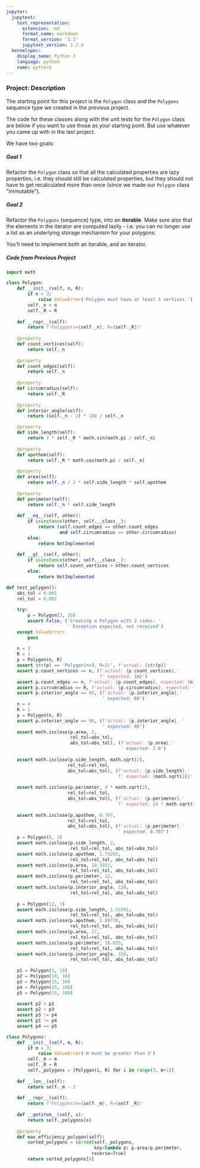 ```yaml
---
jupyter:
  jupytext:
    text_representation:
      extension: .md
      format_name: markdown
      format_version: '1.1'
      jupytext_version: 1.2.4
  kernelspec:
    display_name: Python 3
    language: python
    name: python3
---
```


### Project: Description


The starting point for this project is the `Polygon` class and the `Polygons` sequence type we created in the previous project.

The code for these classes along with the unit tests for the `Polygon` class are below if you want to use those as your starting point. But use whatever you came up with in the last project.


We have two goals:


##### Goal 1

Refactor the `Polygon` class so that all the calculated properties are lazy properties, i.e. they should still be calculated properties, but they should not have to get recalculated more than once (since we made our `Polygon` class "immutable").


##### Goal 2

Refactor the `Polygons` (sequence) type, into an **iterable**. Make sure also that the elements in the iterator are computed lazily - i.e. you can no longer use a list as an underlying storage mechanism for your polygons.

You'll need to implement both an iterable, and an iterator.


##### Code from Previous Project

```python
import math

class Polygon:
    def __init__(self, n, R):
        if n < 3:
            raise ValueError('Polygon must have at least 3 vertices.')
        self._n = n
        self._R = R
        
    def __repr__(self):
        return f'Polygon(n={self._n}, R={self._R})'
    
    @property
    def count_vertices(self):
        return self._n
    
    @property
    def count_edges(self):
        return self._n
    
    @property
    def circumradius(self):
        return self._R
    
    @property
    def interior_angle(self):
        return (self._n - 2) * 180 / self._n

    @property
    def side_length(self):
        return 2 * self._R * math.sin(math.pi / self._n)
    
    @property
    def apothem(self):
        return self._R * math.cos(math.pi / self._n)
    
    @property
    def area(self):
        return self._n / 2 * self.side_length * self.apothem
    
    @property
    def perimeter(self):
        return self._n * self.side_length
    
    def __eq__(self, other):
        if isinstance(other, self.__class__):
            return (self.count_edges == other.count_edges 
                    and self.circumradius == other.circumradius)
        else:
            return NotImplemented
        
    def __gt__(self, other):
        if isinstance(other, self.__class__):
            return self.count_vertices > other.count_vertices
        else:
            return NotImplemented
```

```python
def test_polygon():
    abs_tol = 0.001
    rel_tol = 0.001
    
    try:
        p = Polygon(2, 10)
        assert False, ('Creating a Polygon with 2 sides: '
                       ' Exception expected, not received')
    except ValueError:
        pass
                       
    n = 3
    R = 1
    p = Polygon(n, R)
    assert str(p) == 'Polygon(n=3, R=1)', f'actual: {str(p)}'
    assert p.count_vertices == n, (f'actual: {p.count_vertices},'
                                   f' expected: {n}')
    assert p.count_edges == n, f'actual: {p.count_edges}, expected: {n}'
    assert p.circumradius == R, f'actual: {p.circumradius}, expected: {n}'
    assert p.interior_angle == 60, (f'actual: {p.interior_angle},'
                                    ' expected: 60')
    n = 4
    R = 1
    p = Polygon(n, R)
    assert p.interior_angle == 90, (f'actual: {p.interior_angle}, '
                                    ' expected: 90')
    assert math.isclose(p.area, 2, 
                        rel_tol=abs_tol, 
                        abs_tol=abs_tol), (f'actual: {p.area},'
                                           ' expected: 2.0')
    
    assert math.isclose(p.side_length, math.sqrt(2),
                       rel_tol=rel_tol,
                       abs_tol=abs_tol), (f'actual: {p.side_length},'
                                          f' expected: {math.sqrt(2)}')
    
    assert math.isclose(p.perimeter, 4 * math.sqrt(2),
                       rel_tol=rel_tol,
                       abs_tol=abs_tol), (f'actual: {p.perimeter},'
                                          f' expected: {4 * math.sqrt(2)}')
    
    assert math.isclose(p.apothem, 0.707,
                       rel_tol=rel_tol,
                       abs_tol=abs_tol), (f'actual: {p.perimeter},'
                                          ' expected: 0.707')
    p = Polygon(6, 2)
    assert math.isclose(p.side_length, 2,
                        rel_tol=rel_tol, abs_tol=abs_tol)
    assert math.isclose(p.apothem, 1.73205,
                        rel_tol=rel_tol, abs_tol=abs_tol)
    assert math.isclose(p.area, 10.3923,
                        rel_tol=rel_tol, abs_tol=abs_tol)
    assert math.isclose(p.perimeter, 12,
                        rel_tol=rel_tol, abs_tol=abs_tol)
    assert math.isclose(p.interior_angle, 120,
                        rel_tol=rel_tol, abs_tol=abs_tol)
    
    p = Polygon(12, 3)
    assert math.isclose(p.side_length, 1.55291,
                        rel_tol=rel_tol, abs_tol=abs_tol)
    assert math.isclose(p.apothem, 2.89778,
                        rel_tol=rel_tol, abs_tol=abs_tol)
    assert math.isclose(p.area, 27,
                        rel_tol=rel_tol, abs_tol=abs_tol)
    assert math.isclose(p.perimeter, 18.635,
                        rel_tol=rel_tol, abs_tol=abs_tol)
    assert math.isclose(p.interior_angle, 150,
                        rel_tol=rel_tol, abs_tol=abs_tol)
    
    p1 = Polygon(3, 10)
    p2 = Polygon(10, 10)
    p3 = Polygon(15, 10)
    p4 = Polygon(15, 100)
    p5 = Polygon(15, 100)
    
    assert p2 > p1
    assert p2 < p3
    assert p3 != p4
    assert p1 != p4
    assert p4 == p5
```

```python
class Polygons:
    def __init__(self, m, R):
        if m < 3:
            raise ValueError('m must be greater than 3')
        self._m = m
        self._R = R
        self._polygons = [Polygon(i, R) for i in range(3, m+1)]
        
    def __len__(self):
        return self._m - 2
    
    def __repr__(self):
        return f'Polygons(m={self._m}, R={self._R})'
    
    def __getitem__(self, s):
        return self._polygons[s]
    
    @property
    def max_efficiency_polygon(self):
        sorted_polygons = sorted(self._polygons, 
                                 key=lambda p: p.area/p.perimeter,
                                reverse=True)
        return sorted_polygons[0]
```

```python

```
